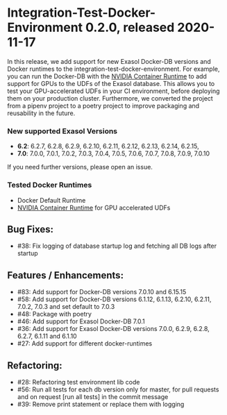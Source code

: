 # Integration-Test-Docker-Environment 0.2.0, released 2020-11-17

In this release, we add support for new Exasol Docker-DB versions and Docker runtimes to the integration-test-docker-environment. For example, you can run the Docker-DB with the [NVIDIA Container Runtime](https://github.com/NVIDIA/nvidia-container-runtime) to add support for GPUs to the UDFs of the Exasol database. This allows you to test your GPU-accelerated UDFs in your CI environment, before deploying them on your production cluster. Furthermore, we converted the project from a pipenv project to a poetry project to improve packaging and reusability in the future.

### New supported Exasol Versions

* **6.2**: 6.2.7, 6.2.8, 6.2.9, 6.2.10, 6.2.11, 6.2.12, 6.2.13, 6.2.14, 6.2.15, 
* **7.0**: 7.0.0, 7.0.1, 7.0.2, 7.0.3, 7.0.4, 7.0.5, 7.0.6, 7.0.7, 7.0.8, 7.0.9, 7.0.10

If you need further versions, please open an issue.

### Tested Docker Runtimes

- Docker Default Runtime
- [NVIDIA Container Runtime](https://github.com/NVIDIA/nvidia-container-runtime) for GPU accelerated UDFs

## Bug Fixes:

  - #38: Fix logging of database startup log and fetching all DB logs after startup

## Features / Enhancements:

  - #83: Add support for Docker-DB versions 7.0.10 and 6.15.15
  - #58: Add support for Docker-DB versions 6.1.12, 6.1.13, 6.2.10, 6.2.11, 7.0.2, 7.0.3 and set default to 7.0.3
  - #48: Package with poetry
  - #46: Add support for Exasol Docker-DB 7.0.1
  - #36: Add support for Exasol Docker-DB versions 7.0.0, 6.2.9, 6.2.8, 6.2.7, 6.1.11 and 6.1.10
  - #27: Add support for different docker-runtimes

## Refactoring:

  - #28: Refactoring test environment lib code
  - #56: Run all tests for each db version only for master, for pull requests and on request [run all tests] in the commit message
  - #39: Remove print statement or replace them with logging
